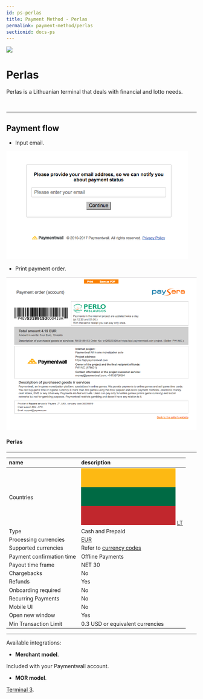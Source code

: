 ```yaml
---
id: ps-perlas
title: Payment Method - Perlas
permalink: payment-method/perlas
sectionid: docs-ps
---
```


<div class="docs-ps-header">
    <div class="docs-ps-logo">
        <img src="https://api.paymentwall.com/images/ps_logos/pm_perlas.png">
    </div>
    <h1>Perlas</h1>
</div>

<div class="docs-ps-body" markdown="1">

<div class="docs-ps-instructions" markdown="1">

Perlas is a Lithuanian terminal that deals with financial and lotto needs.

<br>

***

## Payment flow

* Input email.

<div class="docs-img">
    <img src="/textures/pic/payment-system/cash-and-prepaid/perlas/perlas_1.png">
</div>

* Print payment order.

<div class="docs-img">
    <img src="/textures/pic/payment-system/cash-and-prepaid/perlas/perlas_2.png">
</div>


</div>



<div class="docs-ps-attributes" markdown="1">
<div class="docs-ps-attributes-body" markdown="1">

#### Perlas

***

|name|description|
|:--|:--|
|Countries|<img class="flags" src="/textures/pic/flags/europe/lithuania.png"> [LT](https://en.wikipedia.org/wiki/Lithuania)|
|Type|Cash and Prepaid|
|Processing currencies|[EUR](https://en.wikipedia.org/wiki/Euro)|
|Supported currencies|Refer to [currency codes](/reference/currencies)|
|Payment confirmation time|Offline Payments|
|Payout time frame| NET 30|
|Chargebacks|No|
|Refunds|Yes|
|Onboarding required|No|
|Recurring Payments|No|
|Mobile UI|No|
|Open new window|Yes|
|Min Transaction Limit|0.3 USD or equivalent currencies|

***

Available integrations:

* **Merchant model**.

Included with your Paymentwall account.

* **MOR model**.

[Terminal 3](https://www.terminal3.com/).

</div>
</div>

</div>
